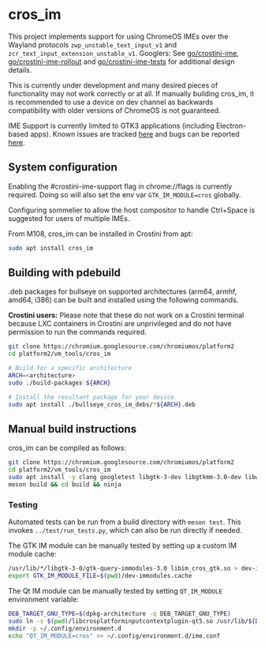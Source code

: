 # cros\_im

This project implements support for using ChromeOS IMEs over the Wayland
protocols `zwp_unstable_text_input_v1` and
`zcr_text_input_extension_unstable_v1`. Googlers: See [go/crostini-ime],
[go/crostini-ime-rollout] and [go/crostini-ime-tests] for additional design
details.

This is currently under development and many desired pieces of functionality
may not work correctly or at all. If manually building cros\_im, it is
recommended to use a device on dev channel as backwards compatibility with
older versions of ChromeOS is not guaranteed.

IME Support is currently limited to GTK3 applications (including Electron-based
apps). Known issues are tracked [here][issue hotlist] and bugs can be reported
[here][new issue].

## System configuration
Enabling the #crostini-ime-support flag in chrome://flags is currently
required. Doing so will also set the env var `GTK_IM_MODULE=cros` globally.

Configuring sommelier to allow the host compositor to handle Ctrl+Space is
suggested for users of multiple IMEs.

From M108, cros\_im can be installed in Crostini from apt:
```bash
sudo apt install cros_im
```

## Building with pdebuild
.deb packages for bullseye on supported architectures (arm64, armhf, amd64,
i386) can be built and installed using the following commands.

**Crostini users:** Please note that these do not work on a Crostini terminal
because LXC containers in Crostini are unprivileged and do not have permission
to run the commands required.

```bash
git clone https://chromium.googlesource.com/chromiumos/platform2
cd platform2/vm_tools/cros_im

# Build for a specific architecture
ARCH=<architecture>
sudo ./build-packages ${ARCH}

# Install the resultant package for your device
sudo apt install ./bullseye_cros_im_debs/*${ARCH}.deb
```

## Manual build instructions
cros\_im can be compiled as follows:

```bash
git clone https://chromium.googlesource.com/chromiumos/platform2
cd platform2/vm_tools/cros_im
sudo apt install -y clang googletest libgtk-3-dev libgtkmm-3.0-dev libwayland-bin meson pkg-config xvfb weston dpkg-dev qtbase5-dev qtbase5-private-dev
meson build && cd build && ninja
```

### Testing
Automated tests can be run from a build directory with `meson test`. This
invokes `../test/run_tests.py`, which can also be run directly if needed.

The GTK IM module can be manually tested by setting up a custom IM module cache:
```bash
/usr/lib/*/libgtk-3-0/gtk-query-immodules-3.0 libim_cros_gtk.so > dev-immodules.cache
export GTK_IM_MODULE_FILE=$(pwd)/dev-immodules.cache
```

The Qt IM module can be manually tested by setting `QT_IM_MODULE` environment variable:
```bash
DEB_TARGET_GNU_TYPE=$(dpkg-architecture -q DEB_TARGET_GNU_TYPE)
sudo ln -s $(pwd)/libcrosplatforminputcontextplugin-qt5.so /usr/lib/${DEB_TARGET_GNU_TYPE}/qt5/plugins/platforminputcontexts/libcrosplatforminputcontextplugin.so
mkdir -p ~/.config/environment.d
echo "QT_IM_MODULE=cros" >> ~/.config/environment.d/ime.conf
```

[go/crostini-ime]: https://goto.google.com/crostini-ime
[go/crostini-ime-rollout]: https://goto.google.com/crostini-ime-rollout
[go/crostini-ime-tests]: https://goto.google.com/crostini-ime-tests
[new issue]: https://issuetracker.google.com/issues/new?component=1161264&template=1747723
[issue hotlist]: https://issuetracker.google.com/hotlists/4536324?s=resolved_time:asc&s=priority:asc
